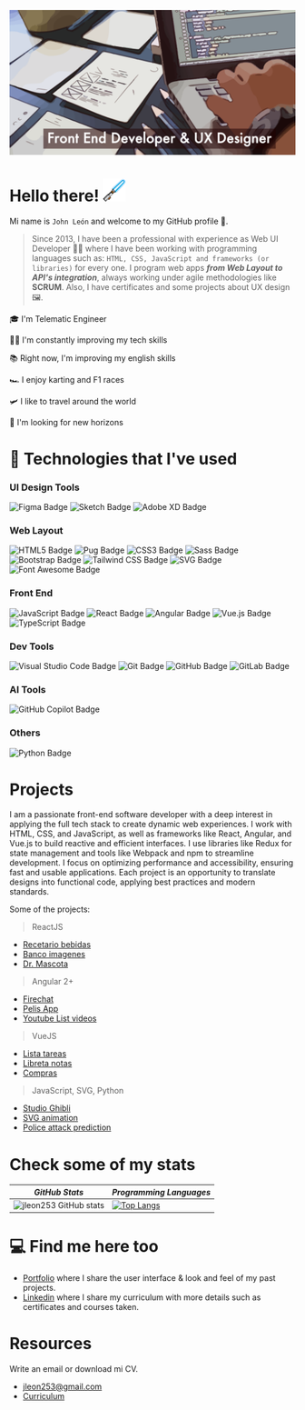 ![banner](banner.png)

# Hello there! <img src="bluelightsaber.png" alt="lightsaber" width="40"/>
Mi name is ```John León``` and welcome to my GitHub profile 👋.

> Since 2013, I have been a professional with experience as Web UI Developer 👨‍💻 where I have been working  with programming languages such as: ```HTML, CSS, JavaScript and frameworks (or libraries)``` for every one. I program web apps ***from Web Layout to API's integration***, always working under agile methodologies like **SCRUM**. Also, I have certificates and some projects about UX design 🖼.

🎓 I'm Telematic Engineer

🏋️‍♂️ I'm constantly improving my tech skills

📚 Right now, I'm improving my english skills

🏎 I enjoy karting and F1 races

🛩 I like to travel around the world

🔭 I'm looking for new horizons


# 🥇 Technologies that I've used

### UI Design Tools

![Figma Badge](https://img.shields.io/badge/Figma-F24E1E?logo=figma&logoColor=fff&style=for-the-badge)
![Sketch Badge](https://img.shields.io/badge/Sketch-F7B500?logo=sketch&logoColor=fff&style=for-the-badge)
![Adobe XD Badge](https://img.shields.io/badge/Adobe%20XD-FF61F6?logo=adobexd&logoColor=fff&style=for-the-badge)

### Web Layout

![HTML5 Badge](https://img.shields.io/badge/HTML5-E34F26?logo=html5&logoColor=fff&style=for-the-badge)
![Pug Badge](https://img.shields.io/badge/Pug-A86454?logo=pug&logoColor=fff&style=for-the-badge)
![CSS3 Badge](https://img.shields.io/badge/CSS3-1572B6?logo=css3&logoColor=fff&style=for-the-badge)
![Sass Badge](https://img.shields.io/badge/Sass-C69?logo=sass&logoColor=fff&style=for-the-badge)
![Bootstrap Badge](https://img.shields.io/badge/Bootstrap-7952B3?logo=bootstrap&logoColor=fff&style=for-the-badge)
![Tailwind CSS Badge](https://img.shields.io/badge/Tailwind%20CSS-06B6D4?logo=tailwindcss&logoColor=fff&style=for-the-badge)
![SVG Badge](https://img.shields.io/badge/SVG-FFB13B?logo=svg&logoColor=fff&style=for-the-badge)
![Font Awesome Badge](https://img.shields.io/badge/Font%20Awesome-538DD7?logo=fontawesome&logoColor=fff&style=for-the-badge)

### Front End

![JavaScript Badge](https://img.shields.io/badge/JavaScript-F7DF1E?logo=javascript&logoColor=000&style=for-the-badge)
![React Badge](https://img.shields.io/badge/React-61DAFB?logo=react&logoColor=000&style=for-the-badge)
![Angular Badge](https://img.shields.io/badge/Angular-0F0F11?logo=angular&logoColor=fff&style=for-the-badge)
![Vue.js Badge](https://img.shields.io/badge/Vue.js-4FC08D?logo=vuedotjs&logoColor=fff&style=for-the-badge)
![TypeScript Badge](https://img.shields.io/badge/TypeScript-3178C6?logo=typescript&logoColor=fff&style=for-the-badge)

### Dev Tools

![Visual Studio Code Badge](https://img.shields.io/badge/Visual%20Studio%20Code-007ACC?logo=visualstudiocode&logoColor=fff&style=for-the-badge)
![Git Badge](https://img.shields.io/badge/Git-F05032?logo=git&logoColor=fff&style=for-the-badge)
![GitHub Badge](https://img.shields.io/badge/GitHub-181717?logo=github&logoColor=fff&style=for-the-badge)
![GitLab Badge](https://img.shields.io/badge/GitLab-FC6D26?logo=gitlab&logoColor=fff&style=for-the-badge)

### AI Tools

![GitHub Copilot Badge](https://img.shields.io/badge/GitHub%20Copilot-000?logo=githubcopilot&logoColor=fff&style=for-the-badge)

### Others
![Python Badge](https://img.shields.io/badge/Python-3776AB?logo=python&logoColor=fff&style=for-the-badge)


# Projects

I am a passionate front-end software developer with a deep interest in applying the full tech stack to create dynamic web experiences. I work with HTML, CSS, and JavaScript, as well as frameworks like React, Angular, and Vue.js to build reactive and efficient interfaces. I use libraries like Redux for state management and tools like Webpack and npm to streamline development. I focus on optimizing performance and accessibility, ensuring fast and usable applications. Each project is an opportunity to translate designs into functional code, applying best practices and modern standards.

Some of the projects:

> ReactJS
- [Recetario bebidas](https://github.com/jleon253/recetario-bebidas)
- [Banco imagenes](https://github.com/jleon253/banco-imagenes)
- [Dr. Mascota](https://github.com/jleon253/dr-mascota)
> Angular 2+
- [Firechat](https://github.com/jleon253/my-firechat)
- [Pelis App](https://github.com/jleon253/pelis-app)
- [Youtube List videos](https://github.com/jleon253/my-youtube-api)
> VueJS
- [Lista tareas](https://github.com/jleon253/lista-tareas)
- [Libreta notas](https://github.com/jleon253/libreta-notas)
- [Compras](https://github.com/jleon253/compras-vue)
> JavaScript, SVG, Python
- [Studio Ghibli](https://github.com/jleon253/api-studio-ghibli)
- [SVG animation](https://github.com/jleon253/svg-animation)
- [Police attack prediction](https://github.com/jleon253/ml-police-attack-prediction)

# Check some of my stats

| *GitHub Stats* | *Programming Languages* |
---|---  
| ![jleon253 GitHub stats](https://github-readme-stats.vercel.app/api?username=jleon253&show_icons=true&theme=tokyonight) |  [![Top Langs](https://github-readme-stats.vercel.app/api/top-langs/?username=jleon253&layout=compact&theme=tokyonight)](https://github-readme-stats.vercel.app/api/top-langs/?username=jleon253&layout=compact&theme=tokyonight) |


# 💻 Find me here too

- [Portfolio](https://www.behance.net/jleon253) where I share the user interface & look and feel of my past projects.
- [Linkedin](https://www.linkedin.com/in/jleon253/) where I share my curriculum with more details such as certificates and courses taken.


# Resources

Write an email or download mi CV.
- [jleon253@gmail.com](mailto:jleon253@gmail.com)
- [Curriculum](/_[CV%20Web%20UI%20Ssr%20Adv]%20John%20Edward%20Leon%20Muñoz%202024.pdf)
